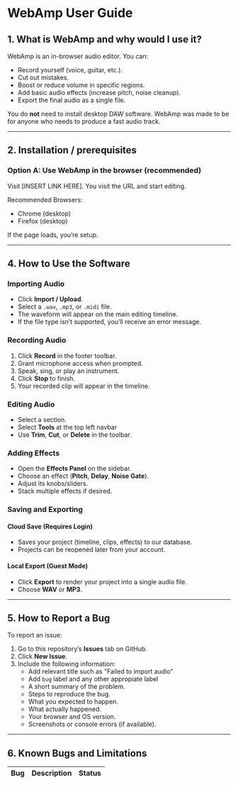 # WebAmp User Guide

## 1. What is WebAmp and why would I use it?
WebAmp is an in-browser audio editor. You can:
- Record yourself (voice, guitar, etc.).
- Cut out mistakes.
- Boost or reduce volume in specific regions.
- Add basic audio effects (increase pitch, noise cleanup).
- Export the final audio as a single file.

You do **not** need to install desktop DAW software. WebAmp was made to be for anyone who needs to produce a fast audio track.

---

## 2. Installation / prerequisites

### Option A: Use WebAmp in the browser (recommended)
Visit [INSERT LINK HERE]. You visit the URL and start editing.

Recommended Browsers:
- Chrome (desktop)
- Firefox (desktop)

If the page loads, you’re setup.

---

## 4. How to Use the Software

### Importing Audio
- Click **Import / Upload**.
- Select a `.wav`, `.mp3`, or `.midi` file.
- The waveform will appear on the main editing timeline.
- If the file type isn’t supported, you’ll receive an error message.

### Recording Audio
1. Click **Record** in the footer toolbar.  
2. Grant microphone access when prompted.  
3. Speak, sing, or play an instrument.  
4. Click **Stop** to finish.  
5. Your recorded clip will appear in the timeline.  

### Editing Audio
- Select a section.  
- Select **Tools** at the top left navbar
- Use **Trim**, **Cut**, or **Delete** in the toolbar.  

### Adding Effects
- Open the **Effects Panel** on the sidebar.  
- Choose an effect (**Pitch**, **Delay**, **Noise Gate**).  
- Adjust its knobs/sliders.  
- Stack multiple effects if desired.  

### Saving and Exporting

#### Cloud Save (Requires Login)
- Saves your project (timeline, clips, effects) to our database.  
- Projects can be reopened later from your account.

#### Local Export (Guest Mode)
- Click **Export** to render your project into a single audio file.  
- Choose **WAV** or **MP3**.  

---

## 5. How to Report a Bug

To report an issue:

1. Go to this repository’s **Issues** tab on GitHub.  
2. Click **New Issue**.  
3. Include the following information:
   - Add relevant title such as "Failed to import audio" 
   - Add `bug` label and any other appropiate label
   - A short summary of the problem.  
   - Steps to reproduce the bug.  
   - What you expected to happen.  
   - What actually happened.  
   - Your browser and OS version.  
   - Screenshots or console errors (if available).  

---

## 6. Known Bugs and Limitations

| Bug | Description | Status |
|------|--------------|--------|
